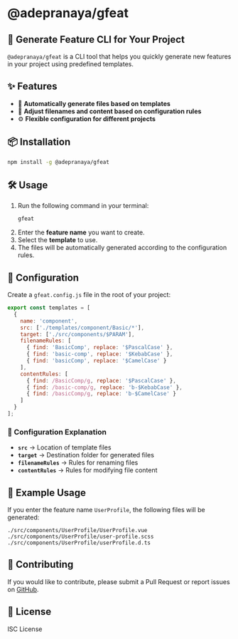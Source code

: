 # @adepranaya/gfeat

## 🚀 Generate Feature CLI for Your Project

`@adepranaya/gfeat` is a CLI tool that helps you quickly generate new features in your project using predefined templates.

## ✨ Features
- 📁 **Automatically generate files based on templates**
- 🔄 **Adjust filenames and content based on configuration rules**
- ⚙️ **Flexible configuration for different projects**

## 📦 Installation

```sh
npm install -g @adepranaya/gfeat
```

## 🛠️ Usage

1. Run the following command in your terminal:
   ```sh
   gfeat
   ```
2. Enter the **feature name** you want to create.
3. Select the **template** to use.
4. The files will be automatically generated according to the configuration rules.

## 📝 Configuration

Create a `gfeat.config.js` file in the root of your project:

```js
export const templates = [
  {
    name: 'component',
    src: ['./templates/component/Basic/*'],
    target: ['./src/components/$PARAM'],
    filenameRules: [
      { find: 'BasicComp', replace: '$PascalCase' },
      { find: 'basic-comp', replace: '$KebabCase' },
      { find: 'basicComp', replace: '$CamelCase' }
    ],
    contentRules: [
      { find: /BasicComp/g, replace: '$PascalCase' },
      { find: /basic-comp/g, replace: 'b-$KebabCase' },
      { find: /basicComp/g, replace: 'b-$CamelCase' }
    ]
  }
];
```

### 📌 Configuration Explanation
- **`src`** → Location of template files
- **`target`** → Destination folder for generated files
- **`filenameRules`** → Rules for renaming files
- **`contentRules`** → Rules for modifying file content

## 📄 Example Usage
If you enter the feature name `UserProfile`, the following files will be generated:
```
./src/components/UserProfile/UserProfile.vue
./src/components/UserProfile/user-profile.scss
./src/components/UserProfile/userProfile.d.ts
```

## 🤝 Contributing
If you would like to contribute, please submit a Pull Request or report issues on [GitHub](https://github.com/adepranaya/gfeat).

## 📜 License
ISC License

